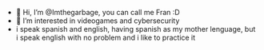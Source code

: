 - 👋 Hi, I’m @Imthegarbage, you can call me Fran :D
- 👀 I’m interested in videogames and cybersecurity
- i speak spanish and english, having spanish as my mother lenguage, but i speak english with no problem and i like to practice it

<!---
Imthegarbage/Imthegarbage is a ✨ special ✨ repository because its `README.md` (this file) appears on your GitHub profile.
You can click the Preview link to take a look at your changes.
--->
